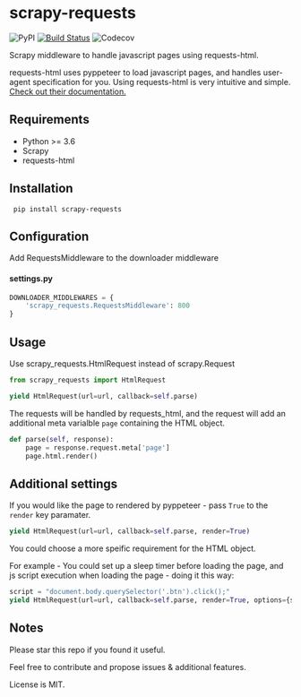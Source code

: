 # scrapy-requests
![PyPI](https://img.shields.io/pypi/v/scrapy-requests)
[![Build Status](https://travis-ci.org/rafyzg/scrapy-requests.svg?branch=main)](https://travis-ci.org/rafyzg/scrapy-requests)
![Codecov](https://img.shields.io/codecov/c/github/rafyzg/scrapy-requests)

Scrapy middleware to handle javascript pages using requests-html.

requests-html uses pyppeteer to load javascript pages, and handles user-agent specification for you.
Using requests-html is very intuitive and simple. [Check out their documentation.](https://github.com/psf/requests-html "requests_html repo")

## Requirements
- Python >= 3.6
- Scrapy
- requests-html

## Installation
```
 pip install scrapy-requests
```
## Configuration
Add RequestsMiddleware to the downloader middleware
#### settings.py

 ```python
 DOWNLOADER_MIDDLEWARES = {
     'scrapy_requests.RequestsMiddleware': 800
 }
 ```
## Usage
Use scrapy_requests.HtmlRequest instead of scrapy.Request
```python
from scrapy_requests import HtmlRequest

yield HtmlRequest(url=url, callback=self.parse)
```
The requests will be handled by requests_html, and the request will add an additional meta varialble `page` containing the HTML object.
```python
def parse(self, response):
    page = response.request.meta['page']
    page.html.render()
```

## Additional settings

If you would like the page to rendered by pyppeteer - pass `True` to the `render` key paramater.
```python
yield HtmlRequest(url=url, callback=self.parse, render=True)
```
You could choose a more speific requirement for the HTML object. 

For example - 
You could set up a sleep timer before loading the page, and js script execution when loading the page - doing it this way:
```python
script = "document.body.querySelector('.btn').click();"
yield HtmlRequest(url=url, callback=self.parse, render=True, options={sleep: 2, script: script})
```

## Notes
Please star this repo if you found it useful.

Feel free to contribute and propose issues & additional features.

License is MIT.
